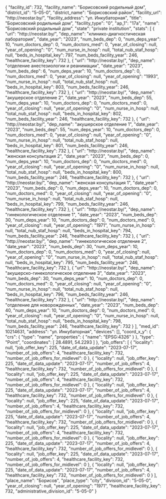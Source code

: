 {
    "facility_id": 732,
    "facility_name": "Борисовский родильный дом",
    "district_id": "5-05-0",
    "district_name": "Борисовский район",
    "facility_url": "http:\/\/neostar.by\/",
    "facility_address": "ул. Инкубаторная",
    "title": "Борисовский родильный дом",
    "facility_type": "0",
    "ap_1": "17а",
    "name": "Борисовский родильный дом",
    "state": "private institution",
    "stats": [
        {
            "url": "http:\/\/neostar.by\/",
            "dep_name": "клинико-диагностическая лаборатория",
            "date_year": "2023",
            "num_beds_dep": 0,
            "num_deps_year": 10,
            "num_doctors_dep": 0,
            "num_doctors_med": 0,
            "year_of_closing": null,
            "year_of_opening": "0",
            "num_nurse_in_hosp": null,
            "total_nub_staf_hosp": null,
            "beds_in_hospital_key": 797,
            "num_beds_facility_year": 246,
            "healthcare_facility_key": 732
        },
        {
            "url": "http:\/\/neostar.by\/",
            "dep_name": "отделение анестезиологии и реанимации",
            "date_year": "2023",
            "num_beds_dep": 6,
            "num_deps_year": 10,
            "num_doctors_dep": 0,
            "num_doctors_med": 0,
            "year_of_closing": null,
            "year_of_opening": "1993",
            "num_nurse_in_hosp": null,
            "total_nub_staf_hosp": null,
            "beds_in_hospital_key": 803,
            "num_beds_facility_year": 246,
            "healthcare_facility_key": 732
        },
        {
            "url": "http:\/\/neostar.by\/",
            "dep_name": "акушерское отделение 2",
            "date_year": "2023",
            "num_beds_dep": 55,
            "num_deps_year": 10,
            "num_doctors_dep": 0,
            "num_doctors_med": 0,
            "year_of_closing": null,
            "year_of_opening": "0",
            "num_nurse_in_hosp": null,
            "total_nub_staf_hosp": null,
            "beds_in_hospital_key": 802,
            "num_beds_facility_year": 246,
            "healthcare_facility_key": 732
        },
        {
            "url": "http:\/\/neostar.by\/",
            "dep_name": "акушерское отделение 1",
            "date_year": "2023",
            "num_beds_dep": 55,
            "num_deps_year": 10,
            "num_doctors_dep": 0,
            "num_doctors_med": 0,
            "year_of_closing": null,
            "year_of_opening": "0",
            "num_nurse_in_hosp": null,
            "total_nub_staf_hosp": null,
            "beds_in_hospital_key": 801,
            "num_beds_facility_year": 246,
            "healthcare_facility_key": 732
        },
        {
            "url": "http:\/\/neostar.by\/",
            "dep_name": "женская консультация 2",
            "date_year": "2023",
            "num_beds_dep": 0,
            "num_deps_year": 10,
            "num_doctors_dep": 0,
            "num_doctors_med": 0,
            "year_of_closing": null,
            "year_of_opening": "0",
            "num_nurse_in_hosp": null,
            "total_nub_staf_hosp": null,
            "beds_in_hospital_key": 800,
            "num_beds_facility_year": 246,
            "healthcare_facility_key": 732
        },
        {
            "url": "http:\/\/neostar.by\/",
            "dep_name": "женская консультация 1",
            "date_year": "2023",
            "num_beds_dep": 0,
            "num_deps_year": 10,
            "num_doctors_dep": 0,
            "num_doctors_med": 0,
            "year_of_closing": null,
            "year_of_opening": "0",
            "num_nurse_in_hosp": null,
            "total_nub_staf_hosp": null,
            "beds_in_hospital_key": 799,
            "num_beds_facility_year": 246,
            "healthcare_facility_key": 732
        },
        {
            "url": "http:\/\/neostar.by\/",
            "dep_name": "гинекологическое отделение 1",
            "date_year": "2023",
            "num_beds_dep": 30,
            "num_deps_year": 10,
            "num_doctors_dep": 0,
            "num_doctors_med": 0,
            "year_of_closing": null,
            "year_of_opening": "1971",
            "num_nurse_in_hosp": null,
            "total_nub_staf_hosp": null,
            "beds_in_hospital_key": 794,
            "num_beds_facility_year": 246,
            "healthcare_facility_key": 732
        },
        {
            "url": "http:\/\/neostar.by\/",
            "dep_name": "гинекологическое отделение 2",
            "date_year": "2023",
            "num_beds_dep": 30,
            "num_deps_year": 10,
            "num_doctors_dep": 0,
            "num_doctors_med": 0,
            "year_of_closing": null,
            "year_of_opening": "0",
            "num_nurse_in_hosp": null,
            "total_nub_staf_hosp": null,
            "beds_in_hospital_key": 795,
            "num_beds_facility_year": 246,
            "healthcare_facility_key": 732
        },
        {
            "url": "http:\/\/neostar.by\/",
            "dep_name": "акушерско-гинекологическое отделение 3",
            "date_year": "2023",
            "num_beds_dep": 30,
            "num_deps_year": 10,
            "num_doctors_dep": 0,
            "num_doctors_med": 0,
            "year_of_closing": null,
            "year_of_opening": "0",
            "num_nurse_in_hosp": null,
            "total_nub_staf_hosp": null,
            "beds_in_hospital_key": 796,
            "num_beds_facility_year": 246,
            "healthcare_facility_key": 732
        },
        {
            "url": "http:\/\/neostar.by\/",
            "dep_name": "отделение для новорожденных",
            "date_year": "2023",
            "num_beds_dep": 40,
            "num_deps_year": 10,
            "num_doctors_dep": 0,
            "num_doctors_med": 0,
            "year_of_closing": null,
            "year_of_opening": "0",
            "num_nurse_in_hosp": null,
            "total_nub_staf_hosp": null,
            "beds_in_hospital_key": 798,
            "num_beds_facility_year": 246,
            "healthcare_facility_key": 732
        }
    ],
    "med_id": 10214631,
    "address": "ул. Инкубаторная",
    "devices": [],
    "coord_x_y": {
        "crs": {
            "type": "name",
            "properties": {
                "name": "EPSG:4326"
            }
        },
        "type": "Point",
        "coordinates": [
            28.4891,
            54.2293
        ]
    },
    "job_offers": [
        {
            "locality": null,
            "job_offer_key": 225,
            "date_of_data_update": "2023-07-17",
            "number_of_job_offers": 4,
            "healthcare_facility_key": 732,
            "number_of_job_offers_for_midlevel": 0
        },
        {
            "locality": null,
            "job_offer_key": 225,
            "date_of_data_update": "2023-07-17",
            "number_of_job_offers": 4,
            "healthcare_facility_key": 732,
            "number_of_job_offers_for_midlevel": 0
        },
        {
            "locality": null,
            "job_offer_key": 225,
            "date_of_data_update": "2023-07-17",
            "number_of_job_offers": 4,
            "healthcare_facility_key": 732,
            "number_of_job_offers_for_midlevel": 0
        },
        {
            "locality": null,
            "job_offer_key": 225,
            "date_of_data_update": "2023-07-17",
            "number_of_job_offers": 4,
            "healthcare_facility_key": 732,
            "number_of_job_offers_for_midlevel": 0
        },
        {
            "locality": null,
            "job_offer_key": 225,
            "date_of_data_update": "2023-07-17",
            "number_of_job_offers": 4,
            "healthcare_facility_key": 732,
            "number_of_job_offers_for_midlevel": 0
        },
        {
            "locality": null,
            "job_offer_key": 225,
            "date_of_data_update": "2023-07-17",
            "number_of_job_offers": 4,
            "healthcare_facility_key": 732,
            "number_of_job_offers_for_midlevel": 0
        },
        {
            "locality": null,
            "job_offer_key": 225,
            "date_of_data_update": "2023-07-17",
            "number_of_job_offers": 4,
            "healthcare_facility_key": 732,
            "number_of_job_offers_for_midlevel": 0
        },
        {
            "locality": null,
            "job_offer_key": 225,
            "date_of_data_update": "2023-07-17",
            "number_of_job_offers": 4,
            "healthcare_facility_key": 732,
            "number_of_job_offers_for_midlevel": 0
        },
        {
            "locality": null,
            "job_offer_key": 225,
            "date_of_data_update": "2023-07-17",
            "number_of_job_offers": 4,
            "healthcare_facility_key": 732,
            "number_of_job_offers_for_midlevel": 0
        },
        {
            "locality": null,
            "job_offer_key": 225,
            "date_of_data_update": "2023-07-17",
            "number_of_job_offers": 4,
            "healthcare_facility_key": 732,
            "number_of_job_offers_for_midlevel": 0
        }
    ],
    "place_name": "Борисов",
    "place_type": "city",
    "division_id": "5-05-0",
    "year_of_closing": null,
    "year_of_opening": "1971",
    "healthcare_facility_key": 732,
    "administrative_division_id": "5-05-0"
}